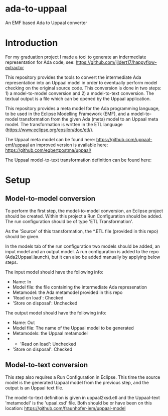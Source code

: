 # ada-to-uppaal
An EMF based Ada to Uppaal converter

Introduction
============

For my graduation project I made a tool to generate an indermediate representation for Ada code, see: https://github.com/jildert17/happyflow-extractor

This repository provides the tools to convert the intermediate Ada representation into an Uppaal model in order to eventually perform model checking on the original source code.
This conversion is done in two steps: 1) a model-to-model conversion and 2) a model-to-text conversion. The textual output is a file which can be opened by the Uppaal application.

This repository provides a meta model for the Ada programming language, to be used in the Eclipse Modelling Framework (EMF), and a model-to-model transformation from the given Ada (meta) model to an Uppaal meta model. The transformation is written in the ETL language (https://www.eclipse.org/epsilon/doc/etl/).

The Uppaal meta model can be found here: https://github.com/uppaal-emf/uppaal
an improved version is available here: https://github.com/egbertpostma/uppaal/

The Uppaal model-to-text transformation definition can be found here: 

Setup
=====

Model-to-model conversion
-------------------------

To perform the first step, the model-to-model conversion, an Eclipse project should be created. Within this project a Run Configuration should be added. The run configuration should be of type 'ETL Transformation'.

As the 'Source' of this transformation, the \*.ETL file (provided in this repo) should be given.

In the models tab of the run configuration two models should be added, an input model and an output model. A run configuration is added to the repo (Ada2Uppaal.launch), but it can also be added manually by applying below steps.

The input model should have the following info:
* Name: In
* Model file: the file containing the intermediate Ada represenation
* Metamodel: the Ada metamodel provided in this repo
* 'Read on load': Checked
* 'Store on disposal': Unchecked

The output model should have the following info:
* Name: Out
* Model file: The name of the Uppaal model to be generated
* Metamodels: the Uppaal metamodel
* * 'Read on load': Unchecked
* 'Store on disposal': Checked

Model-to-text conversion
--------------------------

This step also requires a Run Configuration in Eclipse. This time the source model is the generated Uppaal model from the previous step, and the output is an Uppaal text file.

The model-to-text definition is given in uppaal2xsd.etl and the Uppaal-text 'metamodel' is the 'upaal.xsd' file. Both should be or have been on this location:
https://github.com/fraunhofer-iem/uppaal-model
